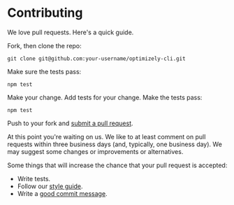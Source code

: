 # Contributing

We love pull requests. Here's a quick guide.

Fork, then clone the repo:

    git clone git@github.com:your-username/optimizely-cli.git

Make sure the tests pass:

    npm test

Make your change. Add tests for your change. Make the tests pass:

    npm test

Push to your fork and [submit a pull request][pr].

[pr]: https://github.com/funnelenvy/optimizely-cli/compare/

At this point you're waiting on us. We like to at least comment on pull requests
within three business days (and, typically, one business day). We may suggest
some changes or improvements or alternatives.

Some things that will increase the chance that your pull request is accepted:

* Write tests.
* Follow our [style guide][style].
* Write a [good commit message][commit].

[style]: https://github.com/RisingStack/node-style-guide
[commit]: http://tbaggery.com/2008/04/19/a-note-about-git-commit-messages.html
